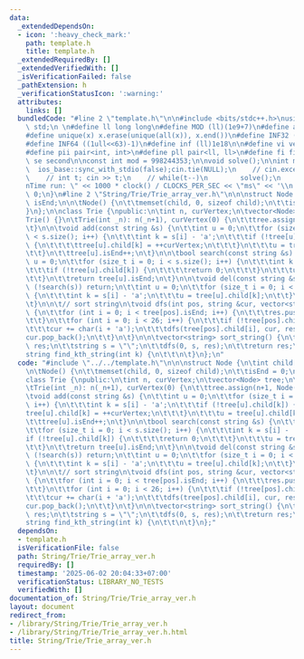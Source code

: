 ```yaml
---
data:
  _extendedDependsOn:
  - icon: ':heavy_check_mark:'
    path: template.h
    title: template.h
  _extendedRequiredBy: []
  _extendedVerifiedWith: []
  _isVerificationFailed: false
  _pathExtension: h
  _verificationStatusIcon: ':warning:'
  attributes:
    links: []
  bundledCode: "#line 2 \"template.h\"\n\n#include <bits/stdc++.h>\nusing namespace\
    \ std;\n \n#define ll long long\n#define MOD (ll)(1e9+7)\n#define all(x) (x).begin(),(x).end()\n\
    #define unique(x) x.erase(unique(all(x)), x.end())\n#define INF32 ((1ull<<31)-1)\n\
    #define INF64 ((1ull<<63)-1)\n#define inf (ll)1e18\n\n#define vi vector<int>\n\
    #define pii pair<int, int>\n#define pll pair<ll, ll>\n#define fi first\n#define\
    \ se second\n\nconst int mod = 998244353;\n\nvoid solve();\n\nint main(){\n  \
    \  ios_base::sync_with_stdio(false);cin.tie(NULL);\n    // cin.exceptions(cin.failbit);\n\
    \    // int t; cin >> t;\n    // while(t--)\n        solve();\n    cerr << \"\\\
    nTime run: \" << 1000 * clock() / CLOCKS_PER_SEC << \"ms\" << '\\n';\n    return\
    \ 0;\n}\n#line 2 \"String/Trie/Trie_array_ver.h\"\n\n\nstruct Node {\n\tint child[26],\
    \ isEnd;\n\n\tNode() {\n\t\tmemset(child, 0, sizeof child);\n\t\tisEnd = 0;\n\t\
    }\n};\n\nclass Trie {\npublic:\n\tint n, curVertex;\n\tvector<Node> tree;\n\n\t\
    Trie() {}\n\tTrie(int _n): n(_n+1), curVertex(0) {\n\t\ttree.assign(n+1, Node());\n\
    \t}\n\n\tvoid add(const string &s) {\n\t\tint u = 0;\n\t\tfor (size_t i = 0; i\
    \ < s.size(); i++) {\n\t\t\tint k = s[i] - 'a';\n\t\t\tif (!tree[u].child[k])\
    \ {\n\t\t\t\ttree[u].child[k] = ++curVertex;\n\t\t\t}\n\t\t\tu = tree[u].child[k];\n\
    \t\t}\n\t\ttree[u].isEnd++;\n\t}\n\n\tbool search(const string &s) {\n\t\tint\
    \ u = 0;\n\t\tfor (size_t i = 0; i < s.size(); i++) {\n\t\t\tint k = s[i] - 'a';\n\
    \t\t\tif (!tree[u].child[k]) {\n\t\t\t\treturn 0;\n\t\t\t}\n\t\t\tu = tree[u].child[k];\n\
    \t\t}\n\t\treturn tree[u].isEnd;\n\t}\n\n\tvoid del(const string &s) {\n\t\tif\
    \ (!search(s)) return;\n\t\tint u = 0;\n\t\tfor (size_t i = 0; i < s.size(); i++)\
    \ {\n\t\t\tint k = s[i] - 'a';\n\t\t\tu = tree[u].child[k];\n\t\t}\n\t\ttree[u].isEnd--;\n\
    \t}\n\n\t// sort string\n\tvoid dfs(int pos, string &cur, vector<string> &res)\
    \ {\n\t\tfor (int i = 0; i < tree[pos].isEnd; i++) {\n\t\t\tres.push_back(cur);\n\
    \t\t}\n\t\tfor (int i = 0; i < 26; i++) {\n\t\t\tif (!tree[pos].child[i]) continue;\n\
    \t\t\tcur += char(i + 'a');\n\t\t\tdfs(tree[pos].child[i], cur, res);\n\t\t\t\
    cur.pop_back();\n\t\t}\n\t}\n\n\tvector<string> sort_string() {\n\t\tvecor<int>\
    \ res;\n\t\tstring s = \"\";\n\t\tdfs(0, s, res);\n\t\treturn res;\n\t}\n\n\t\
    string find_kth_string(int k) {\n\t\t\n\t}\n};\n"
  code: "#include \"../../template.h\"\n\n\nstruct Node {\n\tint child[26], isEnd;\n\
    \n\tNode() {\n\t\tmemset(child, 0, sizeof child);\n\t\tisEnd = 0;\n\t}\n};\n\n\
    class Trie {\npublic:\n\tint n, curVertex;\n\tvector<Node> tree;\n\n\tTrie() {}\n\
    \tTrie(int _n): n(_n+1), curVertex(0) {\n\t\ttree.assign(n+1, Node());\n\t}\n\n\
    \tvoid add(const string &s) {\n\t\tint u = 0;\n\t\tfor (size_t i = 0; i < s.size();\
    \ i++) {\n\t\t\tint k = s[i] - 'a';\n\t\t\tif (!tree[u].child[k]) {\n\t\t\t\t\
    tree[u].child[k] = ++curVertex;\n\t\t\t}\n\t\t\tu = tree[u].child[k];\n\t\t}\n\
    \t\ttree[u].isEnd++;\n\t}\n\n\tbool search(const string &s) {\n\t\tint u = 0;\n\
    \t\tfor (size_t i = 0; i < s.size(); i++) {\n\t\t\tint k = s[i] - 'a';\n\t\t\t\
    if (!tree[u].child[k]) {\n\t\t\t\treturn 0;\n\t\t\t}\n\t\t\tu = tree[u].child[k];\n\
    \t\t}\n\t\treturn tree[u].isEnd;\n\t}\n\n\tvoid del(const string &s) {\n\t\tif\
    \ (!search(s)) return;\n\t\tint u = 0;\n\t\tfor (size_t i = 0; i < s.size(); i++)\
    \ {\n\t\t\tint k = s[i] - 'a';\n\t\t\tu = tree[u].child[k];\n\t\t}\n\t\ttree[u].isEnd--;\n\
    \t}\n\n\t// sort string\n\tvoid dfs(int pos, string &cur, vector<string> &res)\
    \ {\n\t\tfor (int i = 0; i < tree[pos].isEnd; i++) {\n\t\t\tres.push_back(cur);\n\
    \t\t}\n\t\tfor (int i = 0; i < 26; i++) {\n\t\t\tif (!tree[pos].child[i]) continue;\n\
    \t\t\tcur += char(i + 'a');\n\t\t\tdfs(tree[pos].child[i], cur, res);\n\t\t\t\
    cur.pop_back();\n\t\t}\n\t}\n\n\tvector<string> sort_string() {\n\t\tvecor<int>\
    \ res;\n\t\tstring s = \"\";\n\t\tdfs(0, s, res);\n\t\treturn res;\n\t}\n\n\t\
    string find_kth_string(int k) {\n\t\t\n\t}\n};"
  dependsOn:
  - template.h
  isVerificationFile: false
  path: String/Trie/Trie_array_ver.h
  requiredBy: []
  timestamp: '2025-06-02 20:04:33+07:00'
  verificationStatus: LIBRARY_NO_TESTS
  verifiedWith: []
documentation_of: String/Trie/Trie_array_ver.h
layout: document
redirect_from:
- /library/String/Trie/Trie_array_ver.h
- /library/String/Trie/Trie_array_ver.h.html
title: String/Trie/Trie_array_ver.h
---
```

